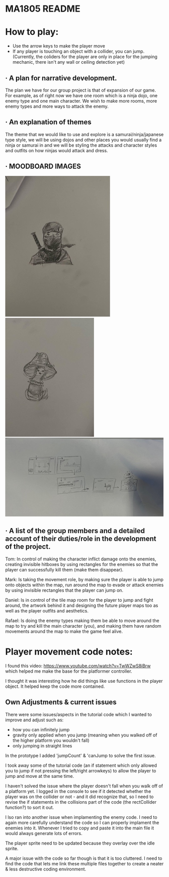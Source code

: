 # MA1805 README #

# How to play:
- Use the arrow keys to make the player move
- If any player is touching an object with a collider, you can jump.
    (Currently, the coliders for the player are only in place for the jumping mechanic, there isn't any wall or ceiling detection yet)




## ·         A plan for narrative development.

The plan we have for our group project is that of expansion of our game. For example, as of right now we have one room which is a ninja dojo, one enemy type and one main character. We wish to make more rooms, more enemy types and more ways to attack the enemy.

## ·         An explanation of themes 

The theme that we would like to use and explore is a samurai/ninja/japanese type style, we will be using dojos and other places you would usually find a ninja or samurai in and we will be styling the attacks and character styles and outfits on how ninjas would attack and dress. 

## ·         MOODBOARD IMAGES
![](ninja.jpg)
![](mushroom.jpg)
![](levels.jpg)

##  ·         A list of the group members and a detailed account of their duties/role in the development of the project.

Tom:
 In control of making the character inflict damage onto the enemies, creating invisible hitboxes by using rectangles for the enemies so that the player can successfully kill them (make them disappear).

Mark:
 Is taking the movement role, by making sure the player is able to jump onto objects within the map, run around the map to evade or attack enemies by using invisible rectangles that the player can jump on.

Daniel:
 Is in control of the tile map room for the player to jump and fight around, the artwork behind it and designing the future player maps too as well as the player outfits and aesthetics.

Rafael:
 Is doing the enemy types making them be able to move around the map to try and kill the main character (you), and making them have random movements around the map to make the game feel alive.


# Player movement code notes:

I found this video: https://www.youtube.com/watch?v=TwWZwS8iBrw which helped me make the base for the platformer controller. 

I thought it was interesting how he did things like use functions in the player object. It helped keep the code more contained.

## Own Adjustments & current issues
There were some issues/aspects in the tutorial code which I wanted to improve and adjust such as:
- how you can infinitely jump 
- gravity only applied when you jump (meaning when you walked off of the higher platform you wouldn't fall)
- only jumping in straight lines

In the prototype I added 'jumpCount' & 'canJump to solve the first issue.

I took away some of the tutorial code (an if statement which only allowed you to jump if not pressing the left/right arrowkeys) to allow the player to jump and move at the same time.

I haven't solved the issue where the player doesn't fall when you walk off of a platform yet. I logged in the console to see if it detected whether the player was on the collider or not - and it did recognize that, so  I need to revise the if statements in the collisions part of the code (the rectCollider function?) to sort it out.

I lso ran into another issue when implamenting the enemy code. I need to again more carefully understand the code so I can properly implament the enemies into it. Whenever I tried to copy and paste it into the main file it would always generate lots of errors.

The player sprite need to be updated because they overlay over the idle sprite.

A major issue with the code so far though is that it is too cluttered. I need to find the code that lets me link these multiple files together to create a neater & less destructive coding environment.
